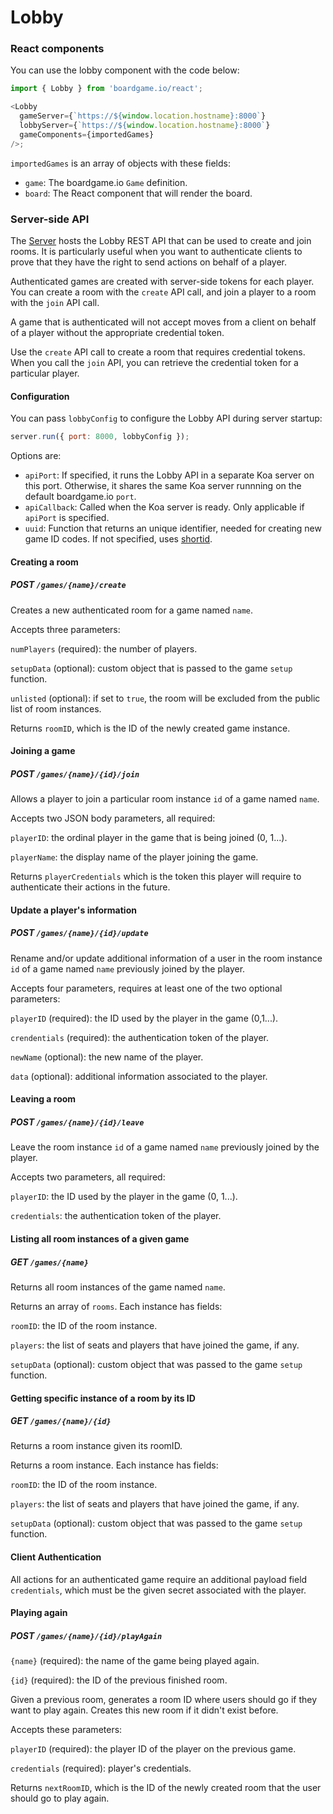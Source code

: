 # Lobby

### React components

You can use the lobby component with the code below:

```js
import { Lobby } from 'boardgame.io/react';

<Lobby
  gameServer={`https://${window.location.hostname}:8000`}
  lobbyServer={`https://${window.location.hostname}:8000`}
  gameComponents={importedGames}
/>;
```

`importedGames` is an array of objects with these fields:

- `game`: The boardgame.io `Game` definition.
- `board`: The React component that will render the board.

### Server-side API

The [Server](/api/Server) hosts the Lobby REST API that can be used to create and join rooms. It is particularly useful when you want to
authenticate clients to prove that they have the right to send
actions on behalf of a player.

Authenticated games are created with server-side tokens for each player. You can create a room with the `create` API call, and join a player to a room with the `join` API call.

A game that is authenticated will not accept moves from a client on behalf of a player without the appropriate credential token.

Use the `create` API call to create a room that requires credential tokens. When you call the `join` API, you can retrieve the credential token for a particular player.

#### Configuration

You can pass `lobbyConfig` to configure the Lobby API
during server startup:

```js
server.run({ port: 8000, lobbyConfig });
```

Options are:

- `apiPort`: If specified, it runs the Lobby API in a separate Koa server on this port. Otherwise, it shares the same Koa server runnning on the default boardgame.io `port`.
- `apiCallback`: Called when the Koa server is ready. Only applicable if `apiPort` is specified.
- `uuid`: Function that returns an unique identifier, needed for creating new game ID codes. If not specified, uses [shortid](https://www.npmjs.com/package/shortid).

#### Creating a room

##### POST `/games/{name}/create`

Creates a new authenticated room for a game named `name`.

Accepts three parameters:

`numPlayers` (required): the number of players.

`setupData` (optional): custom object that is passed to the game `setup` function.

`unlisted` (optional): if set to `true`, the room will be excluded from the public list of room instances.

Returns `roomID`, which is the ID of the newly created game instance.

#### Joining a game

##### POST `/games/{name}/{id}/join`

Allows a player to join a particular room instance `id` of a game named `name`.

Accepts two JSON body parameters, all required:

`playerID`: the ordinal player in the game that is being joined (0, 1...).

`playerName`: the display name of the player joining the game.

Returns `playerCredentials` which is the token this player will require to authenticate their actions in the future.

#### Update a player's information

##### POST `/games/{name}/{id}/update`

Rename and/or update additional information of a user in the room instance `id` of a game named `name` previously joined by the player.

Accepts four parameters, requires at least one of the two optional parameters:

`playerID` (required): the ID used by the player in the game (0,1...).

`crendentials` (required): the authentication token of the player.

`newName` (optional): the new name of the player.

`data` (optional): additional information associated to the player.

#### Leaving a room

##### POST `/games/{name}/{id}/leave`

Leave the room instance `id` of a game named `name` previously joined by the player.

Accepts two parameters, all required:

`playerID`: the ID used by the player in the game (0, 1...).

`credentials`: the authentication token of the player.

#### Listing all room instances of a given game

##### GET `/games/{name}`

Returns all room instances of the game named `name`.

Returns an array of `rooms`. Each instance has fields:

`roomID`: the ID of the room instance.

`players`: the list of seats and players that have joined the game, if any.

`setupData` (optional): custom object that was passed to the game `setup` function.

#### Getting specific instance of a room by its ID

##### GET `/games/{name}/{id}`

Returns a room instance given its roomID.

Returns a room instance. Each instance has fields:

`roomID`: the ID of the room instance.

`players`: the list of seats and players that have joined the game, if any.

`setupData` (optional): custom object that was passed to the game `setup` function.

#### Client Authentication

All actions for an authenticated game require an additional payload field `credentials`, which must be the given secret associated with the player.

#### Playing again

##### POST `/games/{name}/{id}/playAgain`

`{name}` (required): the name of the game being played again.

`{id}` (required): the ID of the previous finished room.

Given a previous room, generates a room ID where users should go if they want to play again. Creates this new room if it didn't exist before.

Accepts these parameters:

`playerID` (required): the player ID of the player on the previous game.

`credentials` (required): player's credentials.

Returns `nextRoomID`, which is the ID of the newly created room that the user should go to play again.
